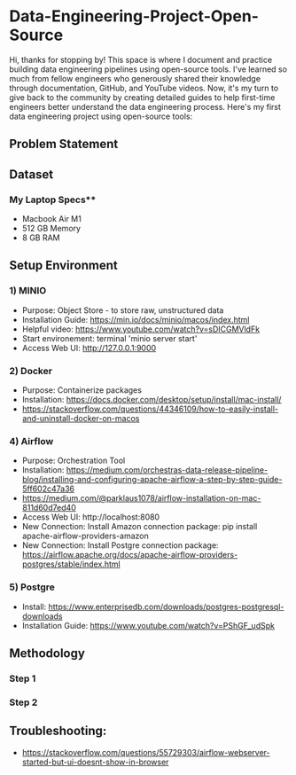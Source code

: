 # Data-Engineering-Project-Open-Source

Hi, thanks for stopping by! This space is where I document and practice building data engineering pipelines using open-source tools. I've learned so much from fellow engineers who generously shared their knowledge through documentation, GitHub, and YouTube videos. Now, it's my turn to give back to the community by creating detailed guides to help first-time engineers better understand the data engineering process. Here's my first data engineering project using open-source tools:

## Problem Statement

## Dataset

### My Laptop Specs**
- Macbook Air M1
- 512 GB Memory
- 8 GB RAM
  
## Setup Environment

### 1) MINIO
   -  Purpose: Object Store - to store raw, unstructured data
   -  Installation Guide: https://min.io/docs/minio/macos/index.html
   -  Helpful video: https://www.youtube.com/watch?v=sDICGMVldFk
   -  Start environement: terminal 'minio server start' 
   -  Access Web UI: http://127.0.0.1:9000
   
### 2) Docker
  - Purpose: Containerize packages
  - Installation: https://docs.docker.com/desktop/setup/install/mac-install/
  - https://stackoverflow.com/questions/44346109/how-to-easily-install-and-uninstall-docker-on-macos
    
### 4) Airflow
  - Purpose: Orchestration Tool
  - Installation: https://medium.com/orchestras-data-release-pipeline-blog/installing-and-configuring-apache-airflow-a-step-by-step-guide-5ff602c47a36
  - https://medium.com/@parklaus1078/airflow-installation-on-mac-811d60d7ed40
  - Access Web UI: http://localhost:8080
  - New Connection: Install Amazon connection package: pip install apache-airflow-providers-amazon
  - New Connection: Install Postgre connection package: https://airflow.apache.org/docs/apache-airflow-providers-postgres/stable/index.html
    
### 5) Postgre
  - Install: https://www.enterprisedb.com/downloads/postgres-postgresql-downloads
  - Installation Guide: https://www.youtube.com/watch?v=PShGF_udSpk

## Methodology

### Step 1

### Step 2


## Troubleshooting:
- https://stackoverflow.com/questions/55729303/airflow-webserver-started-but-ui-doesnt-show-in-browser
